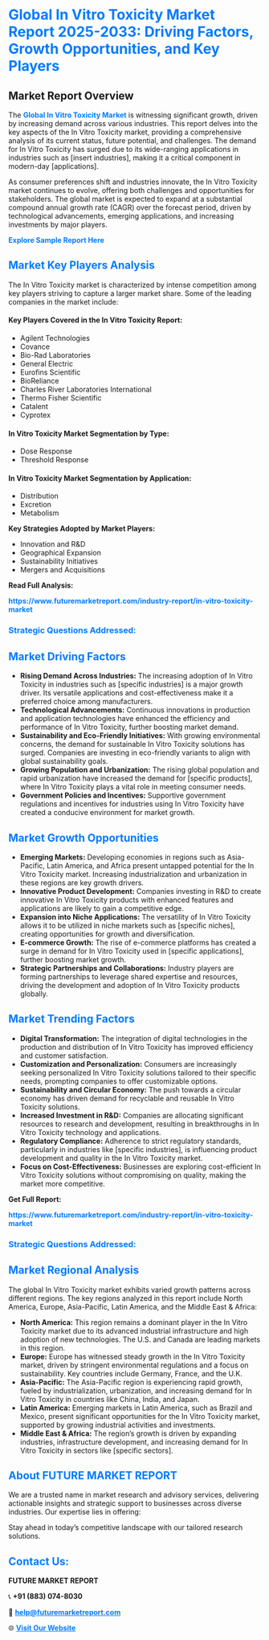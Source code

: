 <h1 style="color: #007BFF;">Global In Vitro Toxicity Market Report 2025-2033: Driving Factors, Growth Opportunities, and Key Players</h1>

<section id="overview">
<h2>Market Report Overview</h2>
<p>The <a href="https://www.futuremarketreport.com/industry-report/in-vitro-toxicity-market" style="color: #007BFF; text-decoration: none;"><strong>Global In Vitro Toxicity Market</strong></a> is witnessing significant growth, driven by increasing demand across various industries. This report delves into the key aspects of the In Vitro Toxicity market, providing a comprehensive analysis of its current status, future potential, and challenges. The demand for In Vitro Toxicity has surged due to its wide-ranging applications in industries such as [insert industries], making it a critical component in modern-day [applications].</p>
<p>As consumer preferences shift and industries innovate, the In Vitro Toxicity market continues to evolve, offering both challenges and opportunities for stakeholders. The global market is expected to expand at a substantial compound annual growth rate (CAGR) over the forecast period, driven by technological advancements, emerging applications, and increasing investments by major players.</p>
</section>

<section id="overview">
<p><a href="https://www.futuremarketreport.com/request-sample/reportId=41972" style="color: #007BFF; text-decoration: none;"><strong>Explore Sample Report Here</strong></a></p>
</section>

<section id="key-players">
<h2 style="color: #007BFF;">Market Key Players Analysis</h2>
<p>The In Vitro Toxicity market is characterized by intense competition among key players striving to capture a larger market share. Some of the leading companies in the market include:</p>
<h4>Key Players Covered in the In Vitro Toxicity Report:</h4>
<ul><li>Agilent Technologies</li><li>Covance</li><li>Bio-Rad Laboratories</li><li>General Electric</li><li>Eurofins Scientific</li><li>BioReliance</li><li>Charles River Laboratories International</li><li>Thermo Fisher Scientific</li><li>Catalent</li><li>Cyprotex</li></ul>
<h4>In Vitro Toxicity Market Segmentation by Type:</h4>
<ul><li>Dose Response</li><li>Threshold Response</li></ul>

<h4>In Vitro Toxicity Market Segmentation by Application:</h4>
<ul><li>Distribution</li><li>Excretion</li><li>Metabolism</li></ul>
<p><strong>Key Strategies Adopted by Market Players:</strong></p>
<ul>
<li>Innovation and R&D</li>
<li>Geographical Expansion</li>
<li>Sustainability Initiatives</li>
<li>Mergers and Acquisitions</li>
</ul>
</section>

<section>
<p><strong>Read Full Analysis: </strong></p><a href="https://www.futuremarketreport.com/industry-report/in-vitro-toxicity-market" style="color: #007BFF; text-decoration: none;"><strong>https://www.futuremarketreport.com/industry-report/in-vitro-toxicity-market</strong></a>
<h3 style="color: #007BFF;">Strategic Questions Addressed:</h3>
</section>

<section id="driving-factors">
<h2 style="color: #007BFF;">Market Driving Factors</h2>
<ul>
<li><strong>Rising Demand Across Industries:</strong> The increasing adoption of In Vitro Toxicity in industries such as [specific industries] is a major growth driver. Its versatile applications and cost-effectiveness make it a preferred choice among manufacturers.</li>
<li><strong>Technological Advancements:</strong> Continuous innovations in production and application technologies have enhanced the efficiency and performance of In Vitro Toxicity, further boosting market demand.</li>
<li><strong>Sustainability and Eco-Friendly Initiatives:</strong> With growing environmental concerns, the demand for sustainable In Vitro Toxicity solutions has surged. Companies are investing in eco-friendly variants to align with global sustainability goals.</li>
<li><strong>Growing Population and Urbanization:</strong> The rising global population and rapid urbanization have increased the demand for [specific products], where In Vitro Toxicity plays a vital role in meeting consumer needs.</li>
<li><strong>Government Policies and Incentives:</strong> Supportive government regulations and incentives for industries using In Vitro Toxicity have created a conducive environment for market growth.</li>
</ul>
</section>

<section id="growth-opportunities">
<h2 style="color: #007BFF;">Market Growth Opportunities</h2>
<ul>
<li><strong>Emerging Markets:</strong> Developing economies in regions such as Asia-Pacific, Latin America, and Africa present untapped potential for the In Vitro Toxicity market. Increasing industrialization and urbanization in these regions are key growth drivers.</li>
<li><strong>Innovative Product Development:</strong> Companies investing in R&D to create innovative In Vitro Toxicity products with enhanced features and applications are likely to gain a competitive edge.</li>
<li><strong>Expansion into Niche Applications:</strong> The versatility of In Vitro Toxicity allows it to be utilized in niche markets such as [specific niches], creating opportunities for growth and diversification.</li>
<li><strong>E-commerce Growth:</strong> The rise of e-commerce platforms has created a surge in demand for In Vitro Toxicity used in [specific applications], further boosting market growth.</li>
<li><strong>Strategic Partnerships and Collaborations:</strong> Industry players are forming partnerships to leverage shared expertise and resources, driving the development and adoption of In Vitro Toxicity products globally.</li>
</ul>
</section>

<section id="trending-factors">
<h2 style="color: #007BFF;">Market Trending Factors</h2>
<ul>
<li><strong>Digital Transformation:</strong> The integration of digital technologies in the production and distribution of In Vitro Toxicity has improved efficiency and customer satisfaction.</li>
<li><strong>Customization and Personalization:</strong> Consumers are increasingly seeking personalized In Vitro Toxicity solutions tailored to their specific needs, prompting companies to offer customizable options.</li>
<li><strong>Sustainability and Circular Economy:</strong> The push towards a circular economy has driven demand for recyclable and reusable In Vitro Toxicity solutions.</li>
<li><strong>Increased Investment in R&D:</strong> Companies are allocating significant resources to research and development, resulting in breakthroughs in In Vitro Toxicity technology and applications.</li>
<li><strong>Regulatory Compliance:</strong> Adherence to strict regulatory standards, particularly in industries like [specific industries], is influencing product development and quality in the In Vitro Toxicity market.</li>
<li><strong>Focus on Cost-Effectiveness:</strong> Businesses are exploring cost-efficient In Vitro Toxicity solutions without compromising on quality, making the market more competitive.</li>
</ul>
</section>

<section>
<p><strong>Get Full Report: </strong></p><a href="https://www.futuremarketreport.com/industry-report/in-vitro-toxicity-market" style="color: #007BFF; text-decoration: none;"><strong>https://www.futuremarketreport.com/industry-report/in-vitro-toxicity-market</strong></a>
<h3 style="color: #007BFF;">Strategic Questions Addressed:</h3>
</section>


<section id="regional-analysis">
<h2 style="color: #007BFF;">Market Regional Analysis</h2>
<p>The global In Vitro Toxicity market exhibits varied growth patterns across different regions. The key regions analyzed in this report include North America, Europe, Asia-Pacific, Latin America, and the Middle East & Africa:</p>
<ul>
<li><strong>North America:</strong> This region remains a dominant player in the In Vitro Toxicity market due to its advanced industrial infrastructure and high adoption of new technologies. The U.S. and Canada are leading markets in this region.</li>
<li><strong>Europe:</strong> Europe has witnessed steady growth in the In Vitro Toxicity market, driven by stringent environmental regulations and a focus on sustainability. Key countries include Germany, France, and the U.K.</li>
<li><strong>Asia-Pacific:</strong> The Asia-Pacific region is experiencing rapid growth, fueled by industrialization, urbanization, and increasing demand for In Vitro Toxicity in countries like China, India, and Japan.</li>
<li><strong>Latin America:</strong> Emerging markets in Latin America, such as Brazil and Mexico, present significant opportunities for the In Vitro Toxicity market, supported by growing industrial activities and investments.</li>
<li><strong>Middle East & Africa:</strong> The region’s growth is driven by expanding industries, infrastructure development, and increasing demand for In Vitro Toxicity in sectors like [specific sectors].</li>
</ul>
</section>

<footer>
<h2 style="color: #007BFF;">About FUTURE MARKET REPORT</h2>
<p>We are a trusted name in market research and advisory services, delivering actionable insights and strategic support to businesses across diverse industries. Our expertise lies in offering:</p>

<p>Stay ahead in today’s competitive landscape with our tailored research solutions.</p>

<h2 style="color: #007BFF;">Contact Us:</h2>
<p><strong>FUTURE MARKET REPORT</strong></p>
<p>📞 <strong>+91 (883) 074-8030</strong></p>
<p>📧 <strong><a href="mailto:help@futuremarketreport.com" style="color: #007BFF;">help@futuremarketreport.com</a></strong></p>
<p>🌐 <strong><a href="https://www.futuremarketreport.com/" style="color: #007BFF;">Visit Our Website</a></strong></p>
</footer>